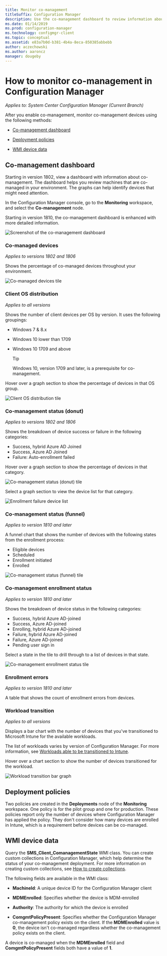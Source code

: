 ```yaml
---
title: Monitor co-management
titleSuffix: Configuration Manager
description: Use the co-management dashboard to review information about co-managed devices.
ms.date: 01/14/2019
ms.prod: configuration-manager
ms.technology: configmgr-client
ms.topic: conceptual
ms.assetid: e83a7b0d-b381-4b4a-8eca-850385abbebb
author: aczechowski
ms.author: aaroncz
manager: dougeby
---
```


# How to monitor co-management in Configuration Manager

*Applies to: System Center Configuration Manager (Current Branch)*


After you enable co-management, monitor co-management devices using the following methods:

- [Co-management dashboard](#co-management-dashboard)  

- [Deployment policies](#deployment-policies)

- [WMI device data](#wmi-device-data)



## Co-management dashboard

Starting in version 1802, view a dashboard with information about co-management. The dashboard helps you review machines that are co-managed in your environment. The graphs can help identify devices that might need attention.<!--1356648-->

In the Configuration Manager console, go to the **Monitoring** workspace, and select the **Co-management** node.

Starting in version 1810, the co-management dashboard is enhanced with more detailed information. <!--1358980-->

![Screenshot of the co-management dashboard](media/co-management-dashboard.png)


### Co-managed devices

*Applies to versions 1802 and 1806*

Shows the percentage of co-managed devices throughout your environment.

![Co-managed devices tile](media/co-management-dashboard/Percent-Co-managed-graph.PNG)


### Client OS distribution

*Applies to all versions* 

Shows the number of client devices per OS by version. It uses the following groupings:  
- Windows 7 & 8.x  
- Windows 10 lower than 1709  
- Windows 10 1709 and above  

    > [!Tip]  
    > Windows 10, version 1709 and later, is a prerequisite for co-management.  

Hover over a graph section to show the percentage of devices in that OS group.

![Client OS distribution tile](media/co-management-dashboard/Co-management-OS-distribution-graph.PNG)


### Co-management status (donut)

*Applies to versions 1802 and 1806*

Shows the breakdown of device success or failure in the following categories:
- Success, hybrid Azure AD Joined  
- Success, Azure AD Joined  
- Failure: Auto-enrollment failed  

Hover over a graph section to show the percentage of devices in that category. 

![Co-management status (donut) tile](media/co-management-dashboard/Co-management-status-graph.PNG)

Select a graph section to view the device list for that category.

![Enrollment failure device list](media/co-management-dashboard/Enrollment-Failure_Device-List.PNG)


### Co-management status (funnel)

*Applies to version 1810 and later*

A funnel chart that shows the number of devices with the following states from the enrollment process:  
- Eligible devices  
- Scheduled  
- Enrollment initiated  
- Enrolled  

![Co-management status (funnel) tile](media/co-management-dashboard/1358980-status-funnel.png)


### Co-management enrollment status

*Applies to version 1810 and later*

Shows the breakdown of device status in the following categories:
- Success, hybrid Azure AD-joined  
- Success, Azure AD-joined  
- Enrolling, hybrid Azure AD-joined  
- Failure, hybrid Azure AD-joined  
- Failure, Azure AD-joined  
- Pending user sign in  

Select a state in the tile to drill through to a list of devices in that state.  

![Co-management enrollment status tile](media/co-management-dashboard/1358980-enrollment-status.png)


### Enrollment errors

*Applies to version 1810 and later*

A table that shows the count of enrollment errors from devices.  


### Workload transition

*Applies to all versions*

Displays a bar chart with the number of devices that you've transitioned to Microsoft Intune for the available workloads. 

The list of workloads varies by version of Configuration Manager. For more information, see [Workloads able to be transitioned to Intune](/sccm/comanage/workloads).

Hover over a chart section to show the number of devices transitioned for the workload. 

![Workload transition bar graph](media/co-management-dashboard/Workload-Transition.PNG)



## Deployment policies

Two policies are created in the **Deployments** node of the **Monitoring** workspace. One policy is for the pilot group and one for production. These policies report only the number of devices where Configuration Manager has applied the policy. They don't consider how many devices are enrolled in Intune, which is a requirement before devices can be co-managed.  



## WMI device data

Query the **SMS_Client_ComanagementState** WMI class. You can create custom collections in Configuration Manager, which help determine the status of your co-management deployment. For more information on creating custom collections, see [How to create collections](/sccm/core/clients/manage/collections/create-collections). 

The following fields are available in the WMI class:  

- **MachineId**: A unique device ID for the Configuration Manager client  

- **MDMEnrolled**: Specifies whether the device is MDM-enrolled  

- **Authority**: The authority for which the device is enrolled  

- **ComgmtPolicyPresent**: Specifies whether the Configuration Manager co-management policy exists on the client. If the **MDMEnrolled** value is **0**, the device isn't co-managed regardless whether the co-management policy exists on the client.  

A device is co-managed when the **MDMEnrolled** field and **ComgmtPolicyPresent** fields both have a value of **1**.  
